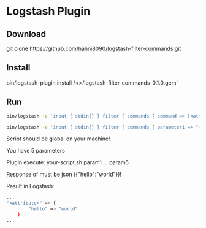 # Logstash Plugin

## Download
git clone https://github.com/hahni8090/logstash-filter-commands.git

## Install
bin/logstash-plugin install /<<path-to-plugin>>/logstash-filter-commands-0.1.0.gem'

## Run
```sh
bin/logstash -e 'input { stdin{} } filter { commands { command => [<attribute>, <your-script>] } } output {stdout { codec => rubydebug }}'
```

```sh
bin/logstash -e 'input { stdin{} } filter { commands { parameter1 => "<param1>" command => [<attribute>, <your-script>] } } output {stdout { codec => rubydebug }}'
```

Script should be global on your machine!

You have 5 parameters

Plugin execute: your-script.sh param1 ... param5

Response of <your-script> must be json ({"hello":"world"})!

Result in Logstash:

```sh
...
"<attribute>" => {
        "hello" => "world"
    }
...
```
